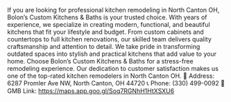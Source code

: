 If you are looking for professional kitchen remodeling in North Canton OH, Bolon’s Custom Kitchens & Baths is your trusted choice. With years of experience, we specialize in creating modern, functional, and beautiful kitchens that fit your lifestyle and budget.
From custom cabinets and countertops to full kitchen renovations, our skilled team delivers quality craftsmanship and attention to detail. We take pride in transforming outdated spaces into stylish and practical kitchens that add value to your home.
Choose Bolon’s Custom Kitchens & Baths for a stress-free remodeling experience. Our dedication to customer satisfaction makes us one of the top-rated kitchen remodelers in North Canton OH.
📍 Address: 6287 Promler Ave NW, North Canton, OH 44720
 📞 Phone: (330) 499-0092
 🔗 GMB Link: https://maps.app.goo.gl/Soq7RGNhH1HtXSXU6
